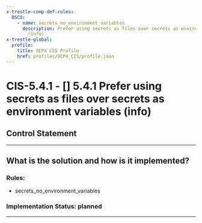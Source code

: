 ```yaml
---
x-trestle-comp-def-rules:
  OSCO:
    - name: secrets_no_environment_variables
      description: Prefer using secrets as files over secrets as environment variables
        (info)
x-trestle-global:
  profile:
    title: OCP4 CIS Profile
    href: profiles/OCP4_CIS/profile.json
---
```


# CIS-5.4.1 - \[\] 5.4.1 Prefer using secrets as files over secrets as environment variables (info)

## Control Statement

______________________________________________________________________

## What is the solution and how is it implemented?

<!-- For implementation status enter one of: implemented, partial, planned, alternative, not-applicable -->

<!-- Note that the list of rules under ### Rules: is read-only and changes will not be captured after assembly to JSON -->

<!-- Add control implementation description here for control: CIS-5.4.1 -->

### Rules:

  - secrets_no_environment_variables

### Implementation Status: planned

______________________________________________________________________
